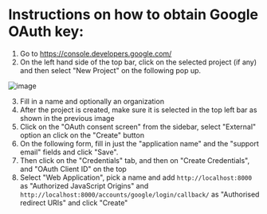 # Instructions on how to obtain Google OAuth key:

1. Go to https://console.developers.google.com/
2. On the left hand side of the top bar, click on the selected project (if any) and then select "New Project" on the following pop up. 

![image](https://user-images.githubusercontent.com/36301625/87026746-da749880-c1e4-11ea-8b29-fae65e6dd051.png)

3. Fill in a name and optionally an organization 
4. After the project is created, make sure it is selected in the top left bar as shown in the previous image
5. Click on the "OAuth consent screen" from the sidebar, select "External" option an click on the "Create" button
6. On the following form, fill in just the "application name" and the "support email" fields and click "Save".
7. Then click on the "Credentials" tab, and then on "Create Credentials", and "OAuth Client ID" on the top
8. Select "Web Application", pick a name and add `http://localhost:8000` as "Authorized JavaScript Origins" and `http://localhost:8000/accounts/google/login/callback/` as "Authorised redirect URIs" and click "Create"